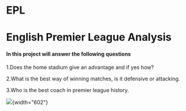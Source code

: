 # EPL
# English Premier League Analysis

#### In this project will answer the following questions

1.Does the home stadium give an advantage and if yes how?![]()

2.What is the best way of winning matches, is it defensive or attacking.

3.Who is the best coach in premier league history.

![](images/images-01.jpg){width="602"}

![]()
